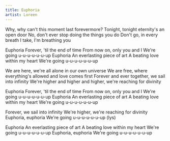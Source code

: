 ```yaml
---
title: Euphoria
artist: Loreen
---
```


Why, why can't this moment last forevermore?
Tonight, tonight eternity's an open door
No, don't ever stop doing the things you do
Don't go, in every breath I take, I'm breathing you

Euphoria
Forever, 'til the end of time
From now on, only you and I
We're going u-u-u-u-u-u-up
Euphoria
An everlasting piece of art
A beating love within my heart
We're going u-u-u-u-u-u-up

We are here, we're all alone in our own universe
We are free, where everything's allowed and love comes first
Forever and ever together, we sail into infinity
We're higher and higher and higher, we're reaching for divinity

Euphoria
Forever, 'til the end of time
From now on, only you and I
We're going u-u-u-u-u-u-up
Euphoria
An everlasting piece of art
A beating love within my heart
We're going u-u-u-u-u-u-up

Forever, we sail into infinity
We're higher, we're reaching for divinity
Euphoria, euphoria
We're going u-u-u-u-u-u-up (lys)

Euphoria
An everlasting piece of art
A beating love within my heart
We're going u-u-u-u-u-u-up
Euphoria, euphoria
We're going u-u-u-u-u-u-up
